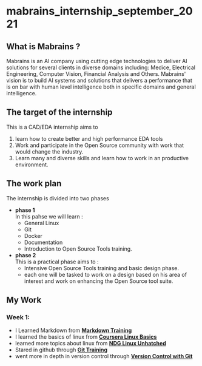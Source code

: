 # mabrains_internship_september_2021
## What is Mabrains ?
Mabrains is an AI company using cutting edge technologies to deliver AI solutions for several clients in diverse domains including: Medice, Electrical Engineering, Computer Vision, Financial Analysis and Others.
Mabrains'​ vision is to build AI systems and solutions that delivers a performance that is on bar with human level intelligence both in specific domains and general intelligence.
## The target of the internship
This is a CAD/EDA internship aims to  
  1. learn how to create better and high performance EDA tools
  2. Work and participate in the Open Source community with work that would change the industry.
  3. Learn many and diverse skills and learn how to work in an productive environment.
## The work plan
The internship is divided into two phases
* **phase 1**  
  In this pahse we will learn :
    *  General Linux
    *  Git
    *  Docker
    *  Documentation
    *  Introduction to Open Source Tools training. 
*  **phase 2**  
  This is a practical phase aims to :  
    * Intensive Open Source Tools training and basic design phase.
    * each one will be tasked to work on a design based on his area of interest and work on enhancing the Open Source tool suite.  
## My Work
### Week 1:
  * I Learned Markdown from [**Markdown Training**](https://www.markdowntutorial.com/)
  * I learned the basics of linux from [**Coursera Linux Basics**](https://www.coursera.org/projects/command-line-linux)
  * learned more topics about linux from [**NDG Linux Unhatched**](https://www.netacad.com/courses/os-it/ndg-linux-unhatched)
  * Stared in github through [**Git Training**](https://lab.github.com/)
  * went more in depth in version control through [**Version Control with Git**](https://www.coursera.org/learn/version-control-with-git/home/welcome)
 

